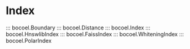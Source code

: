 # Index

::: bocoel.Boundary
::: bocoel.Distance
::: bocoel.Index
::: bocoel.HnswlibIndex
::: bocoel.FaissIndex
::: bocoel.WhiteningIndex
::: bocoel.PolarIndex
